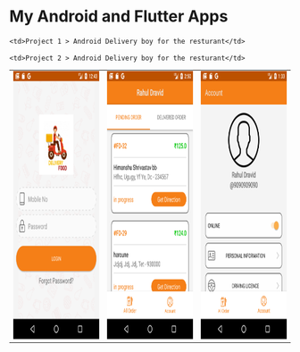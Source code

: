 My Android and Flutter Apps
============================
<table>
 
  <tr>
    
    
    <td>Project 1 > Android Delivery boy for the resturant</td>
    
  </tr>
  <tr>
   <td><img src="Images/login.png" width=270 height=480></td>
    <td><img src="Images/orders.png" width=270 height=480></td>
    <td><img src="Images/profile.png" width=270 height=480></td>
  </tr>
  
  
  
   <tr>
    
    
    <td>Project 2 > Android Delivery boy for the resturant</td>
    
  </tr>
</table>
